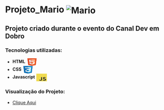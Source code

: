 # **Projeto_Mario** <img align="center" alt="Mario" height="35" width="45" src="https://img.icons8.com/doodle/512/super-mario.png">

 ## Projeto criado durante o evento do Canal Dev em Dobro

 ### Tecnologias utilizadas: 
    
* **HTML** <img align="center" alt="HTML" height="25" width="35" src="https://raw.githubusercontent.com/devicons/devicon/master/icons/html5/html5-original.svg">
* **CSS**  <img align="center" alt="CSS" height="25" width="35" src="https://raw.githubusercontent.com/devicons/devicon/master/icons/css3/css3-original.svg">
* **Javascript** <img align="center" alt="Js" height="25" width="35" src="https://raw.githubusercontent.com/devicons/devicon/master/icons/javascript/javascript-original.svg">

 ### Visualização do Projeto: 
    
* [Clique Aqui](https://github.com/CarlosDev0410/Projeto_Mario)

